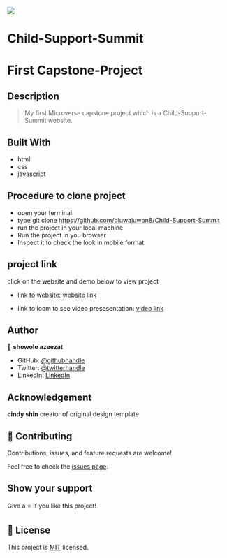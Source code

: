 ![](https://img.shields.io/badge/Microverse-blueviolet)

# Child-Support-Summit
# First Capstone-Project 

## Description
> My first Microverse capstone project which is a Child-Support-Summit website.

## Built With

- html
- css
- javascript

## Procedure to clone project
- open your terminal
- type git clone https://github.com/oluwajuwon8/Child-Support-Summit
- run the project in your local machine
- Run the project in you browser 
- Inspect it to check the look in mobile format.

## project link
click on the website and demo below to view project

- link to website: [website link]()

- link to loom to see video presesentation: [video link]()

## Author

👤 **showole azeezat**

- GitHub: [@githubhandle](https://github.com/oluwajuwon8)
- Twitter: [@twitterhandle](https://twitter.com/oluwafu87040629)
- LinkedIn: [LinkedIn](https://linkedin.com/in/showole-azeezat-omolola-4368a7ba/)

## Acknowledgement

**cindy shin**
creator of original design template


## 🤝 Contributing

Contributions, issues, and feature requests are welcome!

Feel free to check the [issues page](../../issues/).

## Show your support

Give a ⭐️ if you like this project!


## 📝 License

This project is [MIT](./MIT.md) licensed.

